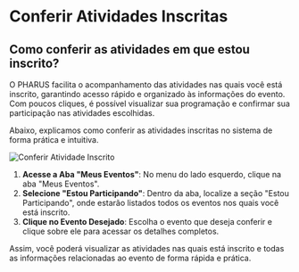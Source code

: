 # Conferir Atividades Inscritas
## Como conferir as atividades em que estou inscrito?

O PHARUS facilita o acompanhamento das atividades nas quais você está inscrito, garantindo acesso rápido e organizado às informações do evento. Com poucos cliques, é possível visualizar sua programação e confirmar sua participação nas atividades escolhidas.

Abaixo, explicamos como conferir as atividades inscritas no sistema de forma prática e intuitiva.

![Conferir Atividade Inscrito](images/conferirAtividade.gif)

1. **Acesse a Aba "Meus Eventos"**: No menu do lado esquerdo, clique na aba "Meus Eventos".
2. **Selecione "Estou Participando"**: Dentro da aba, localize a seção "Estou Participando", onde estarão listados todos os eventos nos quais você está inscrito.
3. **Clique no Evento Desejado**: Escolha o evento que deseja conferir e clique sobre ele para acessar os detalhes completos.

Assim, você poderá visualizar as atividades nas quais está inscrito e todas as informações relacionadas ao evento de forma rápida e prática.
